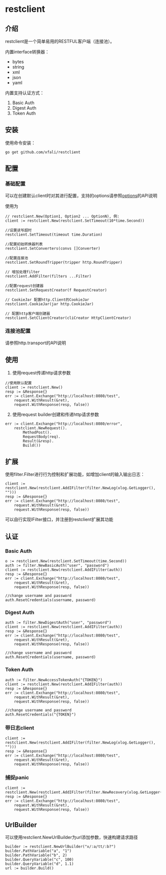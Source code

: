 # restclient

## 介绍 

  restclient是一个简单易用的RESTFUL客户端（连接池）。
  
  内置interface转换器：
  - bytes
  - string
  - xml
  - json
  - yaml
  
  内置支持认证方式：
  1. Basic Auth
  2. Digest Auth
  3. Token Auth
  
## 安装

使用命令安装：

```
go get github.com/xfali/restclient
```

## 配置

### 基础配置

可以在创建默认client时对其进行配置，支持的options请参照[options](init_opts.go)的API说明

使用为
```
// restclient.New(Option1, Option2 ... OptionN), 例:
client := restclient.New(restclient.SetTimeout(10*time.Second))
```
```
//设置读写超时
restclient.SetTimeout(timeout time.Duration)
```
```
//配置初始转换器列表
restclient.SetConverters(convs []Converter)
```
```
//配置连接池
restclient.SetRoundTripper(tripper http.RoundTripper)
```
```
// 增加处理filter
restclient.AddFilter(filters ...Filter)
```
```
//配置request创建器
restclient.SetRequestCreator(f RequestCreator)
```
```
// CookieJar 配置http.Client的CookieJar
restclient.CookieJar(jar http.CookieJar)
```
```
// 配置http客户端创建器
restclient.SetClientCreator(cliCreator HttpClientCreator)
```
### 连接池配置

请参照http.transport的API说明

## 使用
1. 使用request传递http请求参数
```
//使用默认配置
client := restclient.New()
resp := &Response{}
err := client.Exchange("http://localhost:8080/test",
    request.WithResult(&ret),
    request.WithResponse(resp, false))
```
2. 使用request builder创建和传递http请求参数
```
err := client.Exchange("http://localhost:8080/error",
    restclient.NewRequest().
        MethodPost().
        RequestBody(req).
        Result(&resp).
        Build())
```

## 扩展

使用filter.Filter进行行为控制和扩展功能，如增加client的输入输出日志：
```
client := restclient.New(restclient.AddIFilter(filter.NewLog(xlog.GetLogger(), "")))
resp := &Response{}
err := client.Exchange("http://localhost:8080/test",
    request.WithResult(&ret),
    request.WithResponse(resp, false))
```
可以自行实现IFilter接口，并注册到restclient扩展其功能

## 认证

### Basic Auth

```
o := restclient.New(restclient.SetTimeout(time.Second))
auth := filter.NewBasicAuth("user", "password")
client := restclient.New(restclient.AddIFilter(auth))
resp := &Response{}
err := client.Exchange("http://localhost:8080/test",
    request.WithResult(&ret),
    request.WithResponse(resp, false))

//change username and password
auth.ResetCredentials(username, password)
```

### Digest Auth

```
auth := filter.NewDigestAuth("user", "password")
client := restclient.New(restclient.AddIFilter(auth))
resp := &Response{}
err := client.Exchange("http://localhost:8080/test",
    request.WithResult(&ret),
    request.WithResponse(resp, false))

//change username and password
auth.ResetCredentials(username, password)
```

### Token Auth

```
auth := filter.NewAccessTokenAuth("{TOKEN}")
client := restclient.New(restclient.AddIFilter(auth))
resp := &Response{}
err := client.Exchange("http://localhost:8080/test",
    request.WithResult(&ret),
    request.WithResponse(resp, false))

//change username and password
auth.ResetCredentials("{TOKEN}")
```

### 带日志client
```
client := restclient.New(restclient.AddIFilter(filter.NewLog(xlog.GetLogger(), "")))
resp := &Response{}
err := client.Exchange("http://localhost:8080/test",
    request.WithResult(&ret),
    request.WithResponse(resp, false))
```

### 捕捉panic
```
client := restclient.New(restclient.AddIFilter(filter.NewRecovery(xlog.GetLogger())))
resp := &Response{}
err := client.Exchange("http://localhost:8080/test",
    request.WithResult(&ret),
    request.WithResponse(resp, false))
```

## UrlBuilder
可以使用restclient.NewUrlBuilder为url添加参数，快速构建请求路径
```
builder := restclient.NewUrlBuilder("x/:a/tt/:b?")
builder.PathVariable("a", "1")
builder.PathVariable("b", 2)
builder.QueryVariable("c", 100)
builder.QueryVariable("d", 1.1)
url := builder.Build()
```